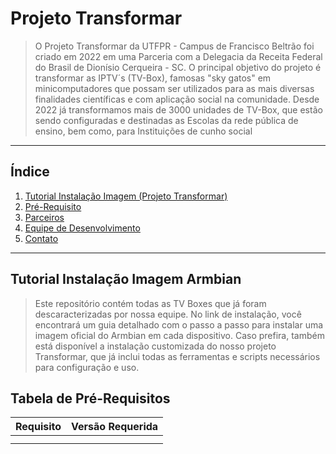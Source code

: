   # Projeto Transformar

> O Projeto Transformar da UTFPR - Campus de Francisco Beltrão foi criado em 2022 em uma Parceria com a Delegacia da Receita Federal do Brasil de Dionísio Cerqueira - SC. O principal objetivo do projeto é transformar as IPTV´s (TV-Box), famosas "sky gatos" em minicomputadores que possam ser utilizados para as mais diversas finalidades científicas e com aplicação social na comunidade. Desde 2022 já transformamos mais de 3000 unidades de TV-Box, que estão sendo configuradas e destinadas as Escolas da rede pública de ensino, bem como, para Instituições de cunho social

---

## Índice

1. [Tutorial Instalação Imagem (Projeto Transformar)](#descrição)
2. [Pré-Requisito](#instalação)
3. [Parceiros](#uso)
4. [Equipe de Desenvolvimento](#contribuindo)
5. [Contato](#contato)
---

## Tutorial Instalação Imagem Armbian
> Este repositório contém todas as TV Boxes que já foram descaracterizadas por nossa equipe. No link de instalação, você encontrará um guia detalhado com o passo a passo para instalar uma imagem oficial do Armbian em cada dispositivo.
Caso prefira, também está disponível a instalação customizada do nosso projeto Transformar, que já inclui todas as ferramentas e scripts necessários para configuração e uso.


## Tabela de Pré-Requisitos

| Requisito     | Versão Requerida |
|---------------|------------------|
|               |                  |
|               |                  |


